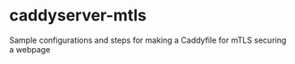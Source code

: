 # caddyserver-mtls
Sample configurations and steps for making a Caddyfile for mTLS securing a webpage

